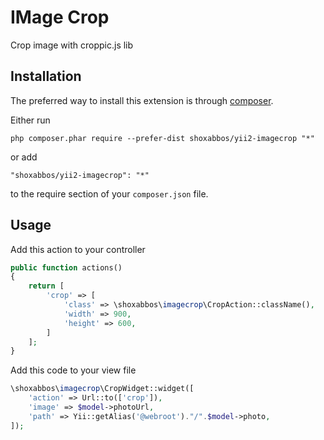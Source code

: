 IMage Crop
========
Crop image with croppic.js lib

Installation
------------

The preferred way to install this extension is through [composer](http://getcomposer.org/download/).

Either run

```
php composer.phar require --prefer-dist shoxabbos/yii2-imagecrop "*"
```

or add

```
"shoxabbos/yii2-imagecrop": "*"
```

to the require section of your `composer.json` file.


Usage
-----

Add this action to your controller
```php 
public function actions()
{
    return [
        'crop' => [
            'class' => \shoxabbos\imagecrop\CropAction::className(),
            'width' => 900,
            'height' => 600,
        ]
    ];
}
```

Add this code to your view file
```php
\shoxabbos\imagecrop\CropWidget::widget([
    'action' => Url::to(['crop']),
    'image' => $model->photoUrl,
    'path' => Yii::getAlias('@webroot')."/".$model->photo,
]);
```